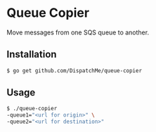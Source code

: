 Queue Copier
==========

Move messages from one SQS queue to another.

## Installation
```bash
$ go get github.com/DispatchMe/queue-copier
```

## Usage
```bash
$ ./queue-copier
-queue1="<url for origin>" \
-queue2="<url for destination>"
```
